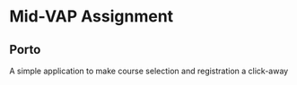 
# Mid-VAP Assignment

## Porto
A simple application to make course selection and registration a click-away